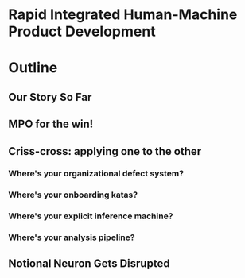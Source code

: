 

# Rapid Integrated Human-Machine Product Development #

# Outline

## Our Story So Far



## MPO for the win!

## Criss-cross: applying one to the other

### Where's your organizational defect system?
### Where's your onboarding katas?

### Where's your explicit inference machine?

### Where's your analysis pipeline?


## Notional Neuron Gets Disrupted

